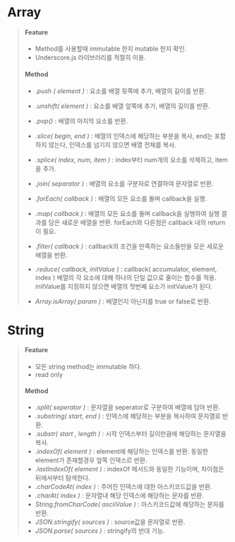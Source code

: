 # Array

> #### Feature
>
> - Method를 사용할때 immutable 한지 mutable 한지 확인.
> - Underscore.js 라이브러리를 적절히 이용.
>
> 
>
> #### Method 
>
> - *.push ( element )*  :  요소를 배열 뒷쪽에 추가, 배열의 길이를 반환.
>
> - *.unshift( element )*  :  요소를 배열 앞쪽에 추가, 배열의 길이를 반환.
>
> - *.pop()*  :  배열의 마지막 요소를 반환.
>
> - *.slice( begin, end )*  :  배열의 인덱스에 해당하는 부분을 복사, end는 포함하지 않는다, 인덱스를 넘기지 않으면 배열 전체를 복사.
>
> - *.splice( index, num, item )*  :  index부터 num개의 요소를 삭제하고, item을 추가.
>
> - *.join( separator )*  :  배열의 요소를 구분자로 연결하여 문자열로 반환.
>
> - *.forEach( callback )*  :  배열의 모든 요소를 돌며 callback을 실행.
>
> - *.map( callback )*  :  배열의 모든 요소를 돌며 callback을 실행하여 실행 결과를 담은 새로운 배열을 반환. forEach와 다른점은 callback 내의 return 이 필요.
>
> - *.filter( callback )*  :  callback의 조건을 만족하는 요소들만을 모은 새로운 배열을 반환.
>
> - *.reduce( callback, initValue )*  :  callback( accumulator, element, index ) 배열의 각 요소에 대해 하나의 단일 값으로 줄이는 함수를 적용. initValue를 지정하지 않으면 배열의 첫번째 요소가 initValue가 된다.
>
> - *Array.isArray( param )*  :  배열인지 아닌지를 true or false로 반환.
>
>   



# String

> #### Feature
>
> - 모든 string method는 immutable 하다.
> - read only
>
> 
>
> #### Method
>
> - *.split( seperator )*  :  문자열을 seperator로 구분하여 배열에 담아 반환.
> - *.substring( start, end )*  :  인덱스에 해당하는 부분을 복사하여 문자열로 반환.
> - *.substr( start , length )*  :  시작 인덱스부터 길이만큼에 해당하는 문자열을 복사.
> - *.indexOf( element )*  :  element에 해당하는 인덱스를 반환. 동일한 element가 존재할경우 앞쪽 인덱스르 반환.
> - *.lastIndexOf( element )*  :  indexOf 메서드와 동일한 기능이며, 차이점은 뒤에서부터 탐색한다.
> - *.charCodeAt( index )*  :  주어진 인덱스에 대한 아스키코드값을 반환.
> - *.charAt( index )*  :  문자열내 해당 인덱스에 해당하는 문자를 반환.
> - *String.fromCharCode( asciiValue )*  :  아스키코드값에 해당하는 문자를 반환.
> - *JSON.stringify( sources )*  :  source값을 문자열로 반환.
> - *JSON.parse( sources )*  :  stringify의 반대 기능.
>
> 